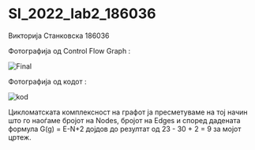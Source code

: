 # SI_2022_lab2_186036
Викторија Станковска 186036 

Фотографија од Control Flow Graph : 

![Final](https://user-images.githubusercontent.com/102733918/171930651-16202c7a-e3e3-4dca-9393-7f9b9978c59f.png)

Фотографија од кодот : 

![kod](https://user-images.githubusercontent.com/102733918/171931119-0ac460f0-2b2e-4375-8f87-d6c3c551f3c3.png)

Цикломатската комплексност на графот ја пресметуваме на тој начин што го наоѓаме бројот на Nodes, бројот на Edges и според дадената формула G(g) = E-N+2 дојдов до резултат од  23 - 30 + 2 = 9 за мојот цртеж.
